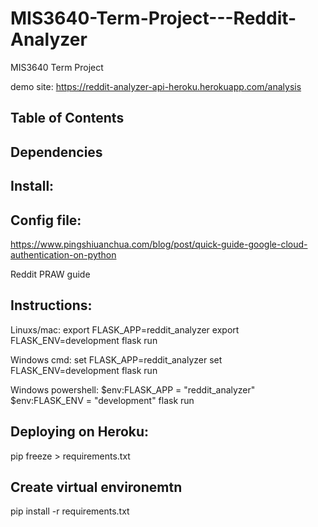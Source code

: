 # MIS3640-Term-Project---Reddit-Analyzer
MIS3640 Term Project

demo site:
https://reddit-analyzer-api-heroku.herokuapp.com/analysis

## Table of Contents

## Dependencies

## Install:

## Config file:
https://www.pingshiuanchua.com/blog/post/quick-guide-google-cloud-authentication-on-python

Reddit PRAW guide

## Instructions:
Linuxs/mac:
export FLASK_APP=reddit_analyzer
export FLASK_ENV=development
flask run

Windows cmd:
set FLASK_APP=reddit_analyzer
set FLASK_ENV=development
flask run

Windows powershell:
$env:FLASK_APP = "reddit_analyzer"
$env:FLASK_ENV = "development"
flask run

## Deploying on Heroku:
pip freeze > requirements.txt

## Create virtual environemtn
pip install -r requirements.txt